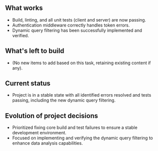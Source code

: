 ## What works

- Build, linting, and all unit tests (client and server) are now passing.
- Authentication middleware correctly handles token errors.
- Dynamic query filtering has been successfully implemented and verified.

## What's left to build

- (No new items to add based on this task, retaining existing content if any).

## Current status

- Project is in a stable state with all identified errors resolved and tests passing, including the new dynamic query filtering.

## Evolution of project decisions

- Prioritized fixing core build and test failures to ensure a stable development environment.
- Focused on implementing and verifying the dynamic query filtering to enhance data analysis capabilities.
